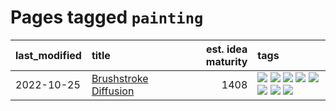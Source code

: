 # Pages tagged `painting`

|last_modified|title|est. idea maturity|tags
|:---|:---|---:|:---|
|2022-10-25|[Brushstroke Diffusion](../brushstroke-diffusion.md)|1408|[![](https://img.shields.io/badge/tag-artisticstyletransfer-48fb29)](../tags/artisticstyletransfer.md) [![](https://img.shields.io/badge/tag-creativity-4db4d2)](../tags/creativity.md) [![](https://img.shields.io/badge/tag-deepgenerativemodeling-12eec5)](../tags/deepgenerativemodeling.md) [![](https://img.shields.io/badge/tag-experimental-6a156e)](../tags/experimental.md) [![](https://img.shields.io/badge/tag-imageprocessing-ea1833)](../tags/imageprocessing.md) [![](https://img.shields.io/badge/tag-modeltraining-f14da)](../tags/modeltraining.md) [![](https://img.shields.io/badge/tag-painting-1043a5)](../tags/painting.md) [![](https://img.shields.io/badge/tag-wip-eac1b9)](../tags/wip.md)|